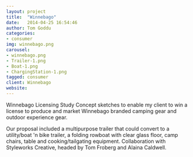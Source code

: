 ```yaml
---
layout: project
title:  "Winnebago"
date:   2014-04-25 16:54:46
author: Tom Goddu
categories:
- consumer
img: winnebago.png
carousel:
- winnebago.png
- Trailer-1.png
- Boat-1.png
- ChargingStation-1.png
tagged: consumer
client: Winnebago
website: 
---
```

Winnebago Licensing Study
Concept sketches to enable my client to win a license to produce and market Winnebago branded camping gear and outdoor experience gear. 

Our proposal included a multipurpose trailer that could convert to a utility/boat 'n bike trailer, a folding rowboat with clear glass floor, camp chairs, table and cooking/tailgating equipment. Collaboration with Styleworks Creative, headed by Tom Froberg and Alaina Caldwell.
